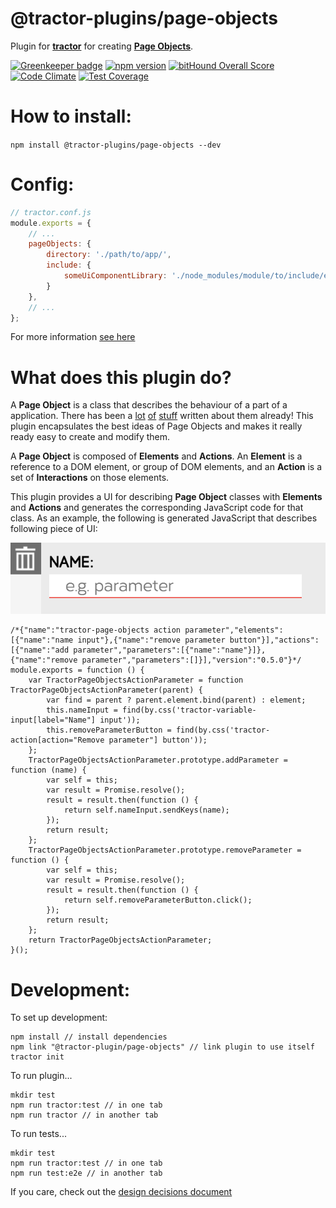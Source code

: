 # @tractor-plugins/page-objects

Plugin for [**tractor**](https://github.com/TradeMe/tractor) for creating [**Page Objects**](https://github.com/SeleniumHQ/selenium/wiki/PageObjects).

[![Greenkeeper badge](https://badges.greenkeeper.io/phenomnomnominal/tractor-plugin-page-objects.svg)](https://greenkeeper.io/)
[![npm version](https://img.shields.io/npm/v/@tractor-plugins/page-objects.svg)](https://www.npmjs.com/package/@tractor-plugins/page-objects)
[![bitHound Overall Score](https://www.bithound.io/github/phenomnomnominal/tractor-plugin-page-objects/badges/score.svg)](https://www.bithound.io/github/phenomnomnominal/tractor-plugin-page-objects)
[![Code Climate](https://codeclimate.com/github/phenomnomnominal/tractor-plugin-page-objects/badges/gpa.svg)](https://codeclimate.com/github/phenomnomnominal/tractor-plugin-page-objects)
[![Test Coverage](https://codeclimate.com/github/phenomnomnominal/tractor-plugin-page-objects/coverage.svg)](https://codeclimate.com/github/phenomnomnominal/tractor-plugin-page-objects/coverage)

# How to install:

`npm install @tractor-plugins/page-objects --dev`

# Config:

```javascript
// tractor.conf.js
module.exports = {
    // ...
    pageObjects: {
        directory: './path/to/app/',
        include: {
            someUiComponentLibrary: './node_modules/module/to/include/existing/page-objects/from/'
        }
    },
    // ...
};
```

For more information [see here](./docs/configuration.md)

# What does this plugin do?

A **Page Object** is a class that describes the behaviour of a part of a application. There has been a [lot](https://github.com/SeleniumHQ/selenium/wiki/PageObjects) [of](https://martinfowler.com/bliki/PageObject.html) [stuff](https://www.pluralsight.com/guides/software-engineering-best-practices/getting-started-with-page-object-pattern-for-your-selenium-tests) written about them already! This plugin encapsulates the best ideas of Page Objects and makes it really ready easy to create and modify them.

A **Page Object** is composed of **Elements** and **Actions**. An **Element** is a reference to a DOM element, or group of DOM elements, and an **Action** is a set of **Interactions** on those elements.

This plugin provides a UI for describing **Page Object** classes with **Elements** and **Actions** and generates the corresponding JavaScript code for that class. As an example, the following is generated JavaScript that describes following piece of UI:

![tractor-page-objects action parameter](./docs/assets/tractor-page-objects%20action%20parameter.png)

```
/*{"name":"tractor-page-objects action parameter","elements":[{"name":"name input"},{"name":"remove parameter button"}],"actions":[{"name":"add parameter","parameters":[{"name":"name"}]},{"name":"remove parameter","parameters":[]}],"version":"0.5.0"}*/
module.exports = function () {
    var TractorPageObjectsActionParameter = function TractorPageObjectsActionParameter(parent) {
        var find = parent ? parent.element.bind(parent) : element;
        this.nameInput = find(by.css('tractor-variable-input[label="Name"] input'));
        this.removeParameterButton = find(by.css('tractor-action[action="Remove parameter"] button'));
    };
    TractorPageObjectsActionParameter.prototype.addParameter = function (name) {
        var self = this;
        var result = Promise.resolve();
        result = result.then(function () {
            return self.nameInput.sendKeys(name);
        });
        return result;
    };
    TractorPageObjectsActionParameter.prototype.removeParameter = function () {
        var self = this;
        var result = Promise.resolve();
        result = result.then(function () {
            return self.removeParameterButton.click();
        });
        return result;
    };
    return TractorPageObjectsActionParameter;
}();
```

# Development:

To set up development:

```
npm install // install dependencies
npm link "@tractor-plugin/page-objects" // link plugin to use itself
tractor init
```

To run plugin...

```
mkdir test
npm run tractor:test // in one tab
npm run tractor // in another tab
```

To run tests...

```
mkdir test
npm run tractor:test // in one tab
npm run test:e2e // in another tab
```

If you care, check out the [design decisions document](./docs/design%20decisions.md)
